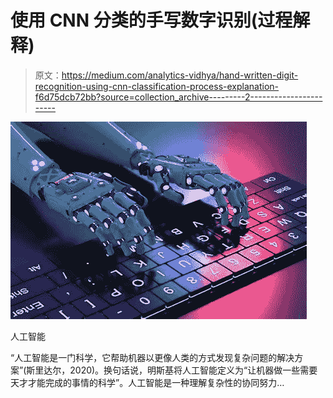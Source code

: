 # 使用 CNN 分类的手写数字识别(过程解释)

> 原文：<https://medium.com/analytics-vidhya/hand-written-digit-recognition-using-cnn-classification-process-explanation-f6d75dcb72bb?source=collection_archive---------2----------------------->

![](img/b3a95b245e627f82d2a04b9e37a16bb3.png)

人工智能

“人工智能是一门科学，它帮助机器以更像人类的方式发现复杂问题的解决方案”(斯里达尔，2020)。换句话说，明斯基将人工智能定义为“让机器做一些需要天才才能完成的事情的科学”。人工智能是一种理解复杂性的协同努力…